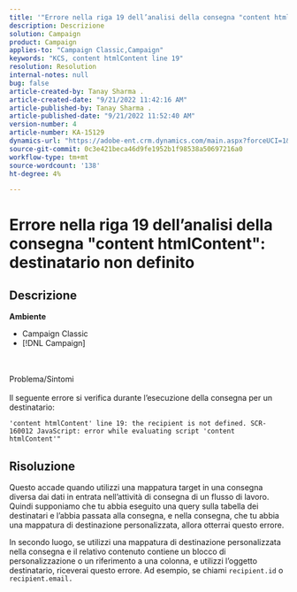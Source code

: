 ```yaml
---
title: '"Errore nella riga 19 dell’analisi della consegna "content htmlContent": destinatario non definito"'
description: Descrizione
solution: Campaign
product: Campaign
applies-to: "Campaign Classic,Campaign"
keywords: "KCS, content htmlContent line 19"
resolution: Resolution
internal-notes: null
bug: false
article-created-by: Tanay Sharma .
article-created-date: "9/21/2022 11:42:16 AM"
article-published-by: Tanay Sharma .
article-published-date: "9/21/2022 11:52:40 AM"
version-number: 4
article-number: KA-15129
dynamics-url: "https://adobe-ent.crm.dynamics.com/main.aspx?forceUCI=1&pagetype=entityrecord&etn=knowledgearticle&id=c8f47070-a239-ed11-9db1-002248086735"
source-git-commit: 0c3e421beca46d9fe1952b1f98538a50697216a0
workflow-type: tm+mt
source-wordcount: '138'
ht-degree: 4%

---
```


# Errore nella riga 19 dell’analisi della consegna &quot;content htmlContent&quot;: destinatario non definito

## Descrizione

<b>Ambiente</b>
- Campaign Classic
- [!DNL Campaign]



<br><br>Problema/Sintomi<br><br>
Il seguente errore si verifica durante l’esecuzione della consegna per un destinatario:

```
'content htmlContent' line 19: the recipient is not defined. SCR-160012 JavaScript: error while evaluating script 'content htmlContent'"
```


## Risoluzione


Questo accade quando utilizzi una mappatura target in una consegna diversa dai dati in entrata nell’attività di consegna di un flusso di lavoro. Quindi supponiamo che tu abbia eseguito una query sulla tabella dei destinatari e l’abbia passata alla consegna, e nella consegna, che tu abbia una mappatura di destinazione personalizzata, allora otterrai questo errore.

In secondo luogo, se utilizzi una mappatura di destinazione personalizzata nella consegna e il relativo contenuto contiene un blocco di personalizzazione o un riferimento a una colonna, e utilizzi l’oggetto destinatario, riceverai questo errore. Ad esempio, se chiami `recipient.id` o `recipient.email.`
